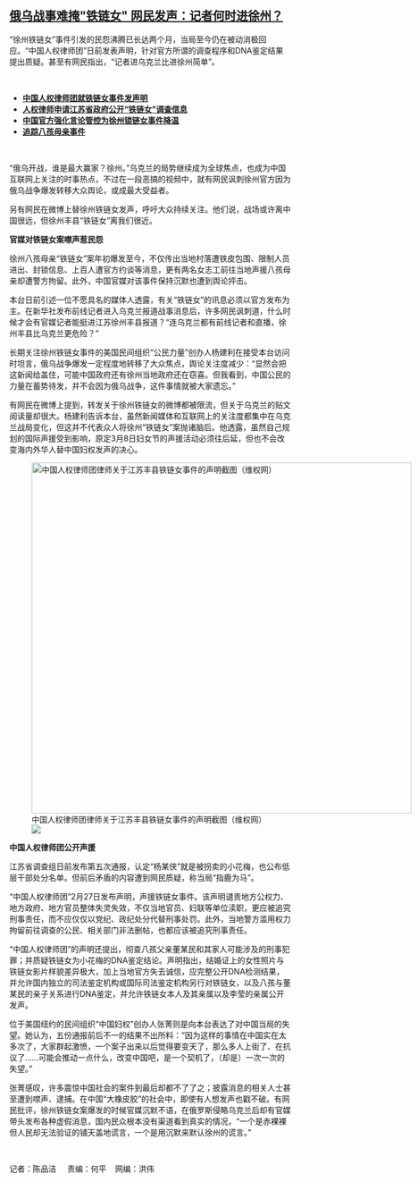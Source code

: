 <!--1646083980000-->
[俄乌战事难掩"铁链女"     网民发声：记者何时进徐州？](https://www.rfa.org/mandarin/yataibaodao/renquanfazhi/cm-02282022090810.html)
------

<p>“<span>徐州铁链女</span><span>”</span><span>事件引发的民怨沸腾已长达两个月，当局至今仍在被动消极回应。</span><span>“</span><span>中国人权律师团</span><span>”</span><span>日前发表声明，针对官方所谓的调查程序和</span><span>DNA</span><span>鉴定结果提出质疑。甚至有网民指出，</span><span>“</span><span>记者进乌克兰比进徐州简单</span><span>”</span><span>。</span></p><p><br/></p><ul><li><a href="https://www.rfa.org/mandarin/Xinwen/8-02272022160745.html"><strong>中国人权律师团就铁链女事件发声明</strong></a></li><li><strong><a href="https://www.rfa.org/mandarin/Xinwen/3-02252022100410.html">人权律师申请江苏省政府公开“铁链女”调查信息</a></strong></li><li><strong><a href="https://www.rfa.org/mandarin/Xinwen/1-02202022113531.html">中国官方强化言论管控为徐州锁链女事件降温</a></strong></li><li><strong><a href="https://www.rfa.org/mandarin/jiaodianzhuizong/bahaimuqin">追踪八孩母亲事件</a></strong></li></ul><p><br/></p><p>“<span>俄乌开战，谁是最大赢家？徐州。</span><span>”</span><span>乌克兰的局势继续成为全球焦点，也成为中国互联网上关注的时事热点，不过在一段恶搞的视频中，就有网民讽刺徐州官方因为俄乌战争爆发转移大众舆论，或成最大受益者。</span></p><p><span>另有网民在微博上替徐州铁链女发声，呼吁大众持续关注。他们说，战场或许离中国很远，但徐州丰县</span><span>“</span><span>铁链女</span><span>”</span><span>离我们很近。</span></p><p><strong><span>官媒对铁链女案噤声惹民怨</span></strong></p><p><span>徐州八孩母亲</span><span>“</span><span>铁链女</span><span>”</span><span>案年初爆发至今，不仅传出当地村落遭铁皮包围、限制人员进出、封锁信息、上百人遭官方约谈等消息，更有两</span><span></span><span>名女志工前往当地声援八</span><span></span><span>孩母亲却遭警方拘留。此外，中国官媒对该事件保持沉默也遭到舆论抨击。</span></p><p><span>本台日前引述一位不愿具名的媒体人透露，有关</span><span>“</span><span>铁链女</span><span>”</span><span>的讯息必须以官方发布为主。在新华社发布前线记者进入乌克兰报道战事消息后，许多网民讽刺道，什么时候才会有官媒记者能挺进江苏徐州丰县报道？</span><span>“</span><span>连乌克兰都有前线记者和直播，徐州丰县比乌克兰更危险？</span><span>”</span></p><p><span>长期关注徐州铁链女事件的美国民间组织</span><span>“</span><span>公民力量</span><span>”</span><span>创办人杨建利在接受本台访问时坦言，俄乌战争爆发一定程度地转移了大众焦点，舆论关注度减少：</span><span>“</span><span>显然会把这新闻给盖住，可能中国政府还有徐州当地政府还在窃喜。但我看到，中国公民的力量在蓄势待发，并不会因为俄乌战争，这件事情就被大家遗忘。</span><span>”</span></p><p><span>有网民在微博上提到，转发关于徐州铁链女的微博都被限流，但关于乌克兰的贴文阅读量却很大。杨建利告诉本台，虽然新闻媒体和互联网上的关注度都集中在乌克兰战局变化，但这并不代表众人将徐州</span><span>“</span><span>铁链女</span><span>”</span><span>案抛诸脑后。他透露，虽然自己规划的国际声援受到影响，原定</span><span>3</span><span>月</span><span>8</span><span>日妇女节的声援活动必须往后延，但也不会改变海内外华人替中国妇权发声的决心。</span></p><p><span><figure class="image-richtext image-inline captioned" style="width:680px;"><img alt="中国人权律师团律师关于江苏丰县铁链女事件的声明截图（维权网）" height="628" src="https://www.rfa.org/mandarin/yataibaodao/renquanfazhi/cm-02282022090810.html/cm0227.png/@@images/39871da4-5800-41e6-a107-5e808ae24182.png" title="cm0227.png" width="680"/><figcaption class="image-caption">中国人权律师团律师关于江苏丰县铁链女事件的声明截图（维权网）</figcaption><small></small><div id="zoomattribute"><a data-caption="中国人权律师团律师关于江苏丰县铁链女事件的声明截图（维权网）" data-fancybox="" href="https://www.rfa.org/mandarin/yataibaodao/renquanfazhi/cm-02282022090810.html/cm0227.png" id="single_image" title="中国人权律师团律师关于江苏丰县铁链女事件的声明截图（维权网）"><img src="/++plone++rfa-resources/img/icon-zoom.png"/></a></div></figure></span></p><p><strong><span>中国人权律师团公开声援</span></strong></p><p><span>江苏省调查组日前发布第五次通报，认定</span><span>“</span><span>杨某侠</span><span>”</span><span>就是被拐卖的小花梅，也公布低层干部处分名单。但前后矛盾的内容遭到网民质疑，称当局</span><span>“</span><span>指鹿为马</span><span>”</span><span>。</span></p><p><span>“</span><span>中国人权律师团</span><span>”2月27日</span><span>发布声明，声援铁链女事件。该声明谴责地方公权力、地方政府、地方官员整体失灵失效，不仅当地官员、妇联等单位渎职，更应被追究刑事责任，而不应仅仅以党纪、政纪处分代替刑事处罚。此外，当地警方滥用权力拘留前往调查的公民、相关部门非法删帖，也都应该被追究刑事责任。</span></p><p><span>“</span><span>中国人权律师团</span><span>”</span><span>的声明还提出，彻查八孩父亲董某民和其家人可能涉及的刑事犯罪；并质疑铁链女为小花梅的</span><span>DNA</span><span>鉴定结论。声明指出，结婚证上的女性照片与铁链女影片样貌差异极大，加上当地官方失去诚信，应完整公开</span><span>DNA</span><span>检测结果，并允许国内独立的司法鉴定机构或国际司法鉴定机构另行对铁链女，以及八孩与董某民的亲子关系进行</span><span>DNA</span><span>鉴定，并允许铁链女本人及其亲属以及李莹的亲属公开发声。</span></p><p><span>位于美国纽约的民间组织</span><span>“</span><span>中国妇权</span><span>”</span><span>创办人张菁则是向本台表达了对中国当局的失望。她认为，五份通报前后不一的结果不出所料：</span><span>“</span><span>因为这样的事情在中国实在太多次了，大家群起激愤，一个案子出来以后觉得要变天了，那么多人上街了、在抗议了</span><span>……</span><span>可能会推动一点什么，改变中国吧，是一个契机了，（却是）一次一次的失望。</span><span>”</span></p><p><span>张菁感叹，许多震惊中国社会的案件到最后却都不了了之；披露消息的相关人士甚至遭到噤声、逮捕。在中国</span><span>“</span><span>大橡皮胶</span><span>”</span><span>的社会中，即使有人想发声也戳不破。有网民批评，徐州铁链女案爆发的时候官媒沉默不语，在俄罗斯侵略乌克兰后却有官媒带头发布各种虚假消息，国内民众根本没有渠道看到真实的情况，</span><span>“</span><span>一个是赤裸裸但人民却无法验证的铺天盖地谎言，一个是用沉默来默认徐州的谎言。</span><span>”</span></p><p><br/></p><p><span>记者：陈品洁     责编：何平    网编：洪伟<br/></span></p>
